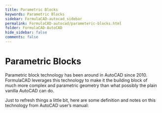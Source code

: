```yaml
---
title: Parametric Blocks
keywords: Parametric Blocks
sidebar: FormulaCAD-autocad_sidebar
permalink: FormulaCAD-autocad/parameteric-blocks.html
folder: FormulaCAD-AutoCAD
hide_sidebar: false
comments: false
---
```

# Parametric Blocks



Parametric block technology has been around in AutoCAD since 2010. FormulaCAD leverages this technology to make it the building block of much more complex and parametric geometry than what possibly the plain vanilla AutoCAD can do.

Just to refresh things a little bit, here are some definition and notes on this technology from AutoCAD user’s manual:
